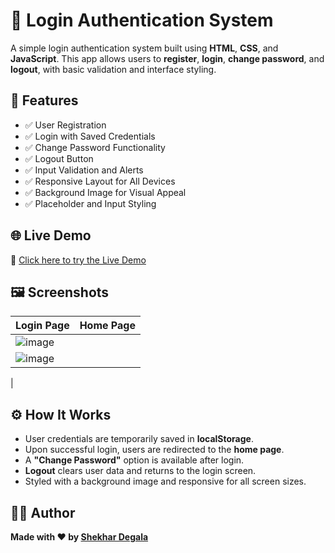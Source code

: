 # 🔐 Login Authentication System

A simple login authentication system built using **HTML**, **CSS**, and **JavaScript**. This app allows users to **register**, **login**, **change password**, and **logout**, with basic validation and interface styling.

## 🚀 Features

- ✅ User Registration  
- ✅ Login with Saved Credentials  
- ✅ Change Password Functionality  
- ✅ Logout Button  
- ✅ Input Validation and Alerts  
- ✅ Responsive Layout for All Devices  
- ✅ Background Image for Visual Appeal  
- ✅ Placeholder and Input Styling  


## 🌐 Live Demo

🔗 [Click here to try the Live Demo](https://ShekharDegala.github.io/OIBSIP/level2-task4/)  

## 🖼️ Screenshots


| Login Page | Home Page |
|------------|-----------|
|![image](https://github.com/user-attachments/assets/3500298a-148c-4611-8bea-b3ae92ca06aa) 
|![image](https://github.com/user-attachments/assets/cf854795-b917-4145-9fbe-92033fe531ab)
|

## ⚙️ How It Works

- User credentials are temporarily saved in **localStorage**.
- Upon successful login, users are redirected to the **home page**.
- A **"Change Password"** option is available after login.
- **Logout** clears user data and returns to the login screen.
- Styled with a background image and responsive for all screen sizes.



## 🧑‍💻 Author

**Made with ❤️ by [Shekhar Degala](https://github.com/ShekharDegala)**  




